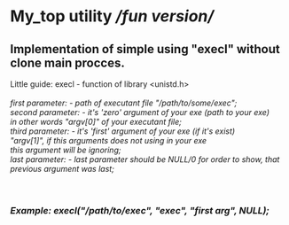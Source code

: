 My_top utility */fun version/*
===

 Implementation of simple using "execl" without clone main procces.
   -------------------------
   <p><p/>

Little guide: execl - function of library <unistd.h> <br>
 <br>
 <i>first parameter:<i/> - path of executant file "/path/to/some/exec";<br>
  second parameter: - it's 'zero' argument of your exe (path to your exe)<br>
             	        in other words "argv[0]" of your executant file;<br>
   third parameter: - it's 'first' argument of your exe (if it's exist)<br>
		                     "argv[1]", if this arguments does not using in your exe<br>
	      	              this argument will be ignoring;<br>
   last parameter: - last parameter should be NULL/0 for order to show, that<br>
                   	 	previous argument was last;<br>
<br>
<br>

<h3>Example:   execl("/path/to/exec", "exec", "first arg", NULL);<h3/>





